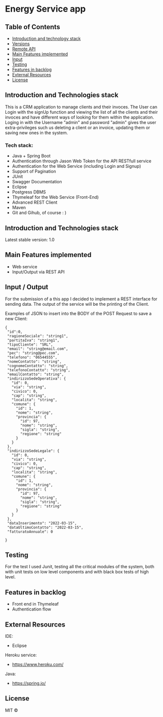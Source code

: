 # Energy Service app

## Table of Contents

- [Introduction and technology stack](#Introduction-and-Technologies-stack)
- [Versions](#Version)
- [Remote API](#Remote-API)
- [Main Features implemented](#Main-Features-implemented)
- [Input](#Input)
- [Testing](#Testing)
- [Features in backlog](#Feature-In-Backlog)
- [External Resources](#External-resources)
- [License](#License)

## Introduction and Technologies stack
This is a CRM application to manage clients and their invoces.
The User can Login with the signUp function and viewing the list of all the clients
and their invoces and have different ways of looking for them within the application.
Loging in with the Username "admin" and password "admin" gives the user extra-privileges
such us deleting a client or an invoice, updating them or saving new ones in the system.

### Tech stack: 
- Java + Spring Boot
- Authentication through Jason Web Token for the API RESTfull service
- Authentication for the Web Service (including Login and Signup)
- Support of Pagination
- JUnit
- Swagger Documentation
- Eclipse
- Postgress DBMS
- Thymeleaf for the Web Service (Front-End)
- Advanced REST Client
- Maven
- Git and Gihub, of course : ) 

## Introduction and Technologies stack

Latest stable version: 1.0  


## Main Features implemented

- Web service
- Input/Output via REST API

## Input / Output

For the submission of a this app I decided to implement a REST interface for sending data. The output of the service will be the printing of the Client.

Examples of JSON to insert into the BODY of the POST Request to save a new Client:

 ``` 
 {
  "id":0,
  "ragioneSociale": "string1",
  "partitaIva": "string1",
  "tipoCliente": "SRL",
  "email": "string@email.com",
  "pec": "string@pec.com",
  "telefono": "06544555",
  "nomeContatto": "string",
  "cognomeContatto": "string",
  "telefonoContatto": "string",
  "emailContatto": "string",
  "indirizzoSedeOperativa": {
    "id": 0,
    "via": "string",
    "civico": 0,
    "cap": "string",
    "localita": "string",
    "comune": {
      "id": 1,
      "nome": "string",
      "provincia": {
        "id": 97,
        "nome": "string",
        "sigla": "string",
        "regione": "string"
      }
    }
  },
  "indirizzoSedeLegale": {
    "id": 0,
    "via": "string",
    "civico": 0,
    "cap": "string",
    "localita": "string",
    "comune": {
      "id": 1,
      "nome": "string",
      "provincia": {
        "id": 97,
        "nome": "string",
        "sigla": "string",
        "regione": "string"
      }
    }
  },
  "dataInserimento": "2022-03-15",
  "dataUltimoContatto": "2022-03-15",
  "fatturatoAnnuale": 0
  
}
```
## Testing

For the test I used Junit, testing all the critical modules of the system, both with unit tests on low level components and with black box tests of high level. 

## Features in backlog

- Front end in Thymeleaf
- Authentication flow


## External Resources
IDE:  
- Eclipse

Heroku service:  
- https://www.heroku.com/


Java:  
- https://spring.io/

## License
MIT ©